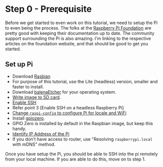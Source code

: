 # Step 0 - Prerequisite

Before we get started to even work on this tutorial, we need to setup the Pi to even being the process. The folks at the [Raspberry Pi Foundation](https://raspberrypi.org) are pretty good with keeping their documentation up to date. The community support surrounding the Pi is also amazing. I'm linking to the respective articles on the foundation website, and that should be good to get you started.

## Set up Pi
 * Download [Rasbian](https://www.raspberrypi.org/downloads/raspbian/)
  * For purpose of this tutorial, use the Lite (headless) version, smaller and faster to install.
 * Download [balenaEtcher](https://www.balena.io/etcher/) for your operating system.
 * [Write image to SD card](https://www.raspberrypi.org/documentation/installation/installing-images/).
 * [Enable SSH](https://www.raspberrypi.org/documentation/remote-access/ssh/README.md)
  * Refer point 3 [Enable SSH on a headless Raspberry Pi]
 * [Change `raspi-config` to configure Pi for locale and WiFi](https://www.raspberrypi.org/documentation/configuration/raspi-config.md)
 * Install [gpiozero](https://gpiozero.readthedocs.io/en/stable/installing.html).
  * GPIO Zero is installed by default in the Raspbian image, but keep this handy.
 * [Identify IP Address of the Pi](https://www.raspberrypi.org/documentation/remote-access/ip-address.md)
  * If you don't have access to router, use "Resolving `raspberrypi.local` with mDNS" method.


Once you have setup the Pi, you should be able to SSH into the pi remotely from your local machine. If you are able to do this, move on to step 1.   
